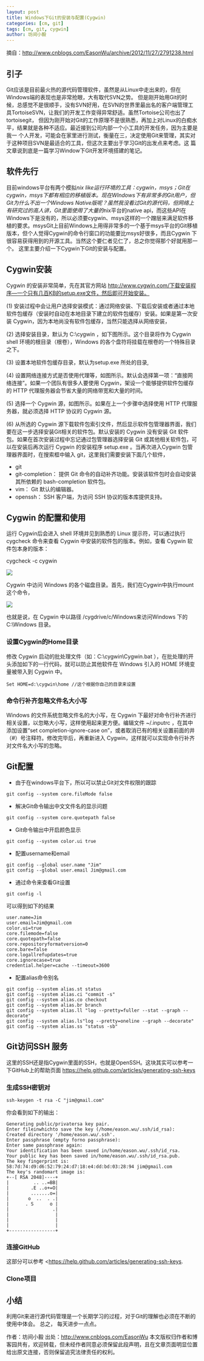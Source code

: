 ```yaml
---
layout: post
title: Windows下Git的安装与配置(Cygwin)
categories: [cm, git]
tags: [cm, git, cygwin]
author: 坊间小毅
---
```



摘自：<http://www.cnblogs.com/EasonWu/archive/2012/11/27/2791238.html>

## 引子

Git应该是目前最火热的源代码管理软件，虽然是从Linux中走出来的，但在Windows端的表现也是非常抢眼，大有取代SVN之势。 
但是刚开始用Git的时候，总感觉不是很顺手，没有SVN好用，在SVN的世界里最出名的客户端管理工具TortoiseSVN，让我们的开发工作变得异常舒适。虽然Tortoise公司也出了tortoisegit， 但因为刚开始对Git的工作原理不是很熟悉，再加上对Linux的白痴水平，结果就是各种不适应。最近接到公司内部一个小工具的开发任务，因为主要是我一 个人开发，可能会在家里进行测试，衡量在三，决定使用Git来管理，其实对于这种项目SVN是最适合的工具，但这次主要出于学习Git的出发点来考虑。这 篇文章说到底是一篇学习Window下Git开发环境搭建的笔记。




## 软件先行

目前windows平台有两个模拟*nix like运行环境的工具：cygwin，msys；Git在cygwin，msys下都有相应的移植版本。现在WIndows下有非常多的Git用户，但Git为什么不出一个Windows Native版呢？虽然我没看过Git的源代码，但网络上有研究过的高人讲，Git里面使用了大量的*nix平台的native api，而这些API在Windows下是没有的，所以必须要cygwin、msys这样的一个蹭层来满足软件移植的要求。msysGit上目前Windows上用得非常多的一个基于msys平台的Git移植版本，但个人觉得Cygwin的命令行窗口的功能要比msys好很多，而且Cygwin 下很容易获得用到的开源工具。当然这个要仁者见仁了，总之你觉得那个好就用那一个。
这里主要介绍一下Cygwin下Git的安装与配置。




## Cygwin安装

Cygwin 的安装非常简单，先在其官方网站 http://www.cygwin.com/下载安装程序—一个只有几百KB的setup.exe文件，然后即可开始安装。 

(1) 安装过程中会让用户选择安装模式：通过网络安装、下载后安装或者通过本地软件包缓存（安装时自动在本地目录下建立的软件包缓存）安装。如果是第一次安装 Cygwin，因为本地尚没有软件包缓存，当然只能选择从网络安装，

(2) 选择安装目录，默认为 C:\cygwin ，如下图所示。这个目录将作为 Cygwin shell 环境的根目录（根卷），Windows 的各个盘符将挂载在根卷的一个特殊目录之下。

(3) 设置本地软件包缓存目录，默认为setup.exe 所处的目录,

(4) 设置网络连接方式是否使用代理等，如图所示。默认会选择第一项：“直接网络连接”。如果一个团队有很多人要使用 Cygwin，架设一个能够提供软件包缓存的 HTTP 代理服务器会节省大量的网络带宽和大量的时间。

(5) 选择一个 Cygwin 源，如图所示。如果在上一个步骤中选择使用 HTTP 代理服务器，就必须选择 HTTP 协议的 Cygwin 源。


(6) 从所选的 Cygwin 源下载软件包索引文件，然后显示软件包管理器界面，我们要在这一步选择安装Git相关的软件包。默认安装的 Cygwin 没有安装 Git 软件包。如果在首次安装过程中忘记通过包管理器选择安装 Git 或其他相关软件包，可以在安装后再次运行 Cygwin 的安装程序 setup.exe 。当再次进入Cygwin 包管理器界面时，在搜索框中输入 git，这里我们需要安装下面几个软件，

* git
* git-completion： 提供 Git 命令的自动补齐功能。安装该软件包时会自动安装其所依赖的 bash-completion 软件包。
* vim： Git 默认的编辑器。
* openssh： SSH 客户端，为访问 SSH 协议的版本库提供支持。





## Cygwin 的配置和使用

运行 Cygwin后会进入 shell 环境并见到熟悉的 Linux 提示符，可以通过执行 cygcheck 命令来查看 Cygwin 中安装的软件包的版本。例如，查看 Cygwin 软件包本身的版本：

cygcheck -c cygwin

![](/images/cm/git/cygwin/cygcheck_cygwin.png)


Cygwin 中访问 Windows 的各个磁盘目录。首先，我们在Cygwin中执行mount这个命令，

![](/images/cm/git/cygwin/cygwin_mount.png)

也就是说，在 Cygwin 中以路径 /cygdrive/c/Windows来访问Windows 下的 C:\Windows 目录。


### 设置Cygwin的Home目录

修改 Cygwin 启动的批处理文件（如：C:\cygwin\Cygwin.bat ），在批处理的开头添加如下的一行代码，就可以防止其他软件在 Windows 引入的 HOME 环境变量被带入到 Cygwin 中。

```
Set HOME=d:\cygwin\home //这个根据你自己的目录来设置
```

### 命令行补齐忽略文件名大小写

Windows 的文件系统忽略文件名的大小写，在 Cygwin 下最好对命令行补齐进行相关设置，以忽略大小写，这样使用起来更方便。编辑文件 ~/.inputrc ，在其中添加设置“set completion-ignore-case on”，或者取消已有的相关设置前面的井（#）号注释符。修改完毕后，再重新进入 Cygwin，这样就可以实现命令行补齐对文件名大小写的忽略。




## Git配置

* 由于在windows平台下，所以可以禁止Git对文件权限的跟踪

```
git config --system core.fileMode false
```

* 解决Git命令输出中文文件名的显示问题

```
git config --system core.quotepath false
```

* Git命令输出中开启颜色显示

```
git config --system color.ui true
```

* 配置username和email

```
git config --global user.name "Jim"
git config --global user.email Jim@gmail.com
```

* 通过命令来查看Git设置

```
git config -l
```

可以得到如下的结果

```
user.name=Jim
user.email=Jim@gmail.com
color.ui=true
core.filemode=false
core.quotepath=false
core.repositoryformatversion=0
core.bare=false
core.logallrefupdates=true
core.ignorecase=true
credential.helper=cache --timeout=3600
```

* 配置alias命令别名

```
git config --system alias.st status
git config --system alias.ci "commit -s"
git config --system alias.co checkout
git config --system alias.br branch
git config --system alias.ll "log --pretty=fuller --stat --graph --decorate"
git config --system alias.ls"log --pretty=oneline --graph --decorate"
git config --system alias.ss "status -sb"
```




## Git访问SSH 服务

这里的SSH还是指Cygwin里面的SSH，也就是OpenSSH。这块其实可以参考一下GitHub上的帮助页面 <https://help.github.com/articles/generating-ssh-keys>

### 生成SSH密钥对

```
ssh-keygen -t rsa -C "jim@gmail.com"
```

你会看到如下的输出：

```
Generating public/privatersa key pair.
Enter fileinwhichto save the key (/home/eason.wu/.ssh/id_rsa):
Created directory '/home/eason.wu/.ssh'.
Enter passphrase (empty forno passphrase):
Enter same passphrase again:
Your identification has been saved in/home/eason.wu/.ssh/id_rsa.
Your public key has been saved in/home/eason.wu/.ssh/id_rsa.pub.
The key fingerprint is:
58:7d:74:d9:d6:52:79:24:d7:18:e4:dd:bd:03:28:94 jim@gmail.com
The key's randomart image is:
+--[ RSA 2048]----+
|         .. ..=BB|
|        .E ..o+=O|
|        .......o=|
|       o  ..  . .|
|      . S      o |
|                .|
|                 |
|                 |
|                 |
+-----------------+
```

### 连接GitHub

这部分可以参考 <https://help.github.com/articles/generating-ssh-keys.

### Clone项目



## 小结

利用Git来进行源代码管理是一个长期学习的过程，对于Git的理解也必须在不断的使用中体会。 总之， 每天进步一点点。

作者：坊间小毅
出处：http://www.cnblogs.com/EasonWu
本文版权归作者和博客园共有，欢迎转载，但未经作者同意必须保留此段声明，且在文章页面明显位置给出原文连接，否则保留追究法律责任的权利。













